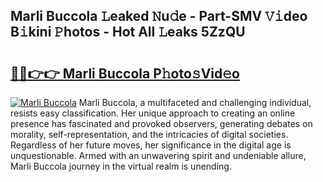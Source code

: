 ## Marli Buccola 𝙻eaked 𝙽u𝚍e - Part-SMV 𝚅𝚒deo B𝚒kini 𝙿hotos - Hot All 𝙻eaks 5ZzQU

# <h2><a href="http://ld3sny.urlbe.top/?page=Marli+Buccola">🔗🔗👉👉 Marli Buccola P𝚑oto𝚜Vid𝚎o</a></h2>

[![Marli Buccola](https://i.imgur.com/eBuTRDB.gif)](http://ld3sny.urlbe.top/?page=Marli+Buccola)
Marli Buccola, a multifaceted and challenging individual, resists easy classification. Her unique approach to creating an online presence has fascinated and provoked observers, generating debates on morality, self-representation, and the intricacies of digital societies. Regardless of her future moves, her significance in the digital age is unquestionable. Armed with an unwavering spirit and undeniable allure, Marli Buccola journey in the virtual realm is unending.
